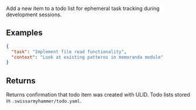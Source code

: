Add a new item to a todo list for ephemeral task tracking during development sessions.

## Examples

```json
{
  "task": "Implement file read functionality",
  "context": "Look at existing patterns in memoranda module"
}
```

## Returns

Returns confirmation that todo item was created with ULID. Todo lists stored in `.swissarmyhammer/todo.yaml`.
